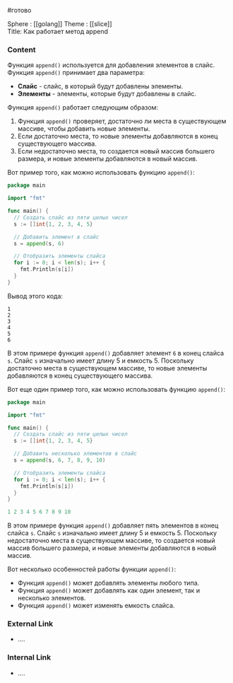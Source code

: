 #готово 

Sphere : [[golang]]
Theme : [[slice]]  
Title: Как работает метод append

### Content

Функция `append()` используется для добавления элементов в слайс. Функция `append()` принимает два параметра:

- **Слайс** - слайс, в который будут добавлены элементы.
- **Элементы** - элементы, которые будут добавлены в слайс.

Функция `append()` работает следующим образом:

1. Функция `append()` проверяет, достаточно ли места в существующем массиве, чтобы добавить новые элементы.
2. Если достаточно места, то новые элементы добавляются в конец существующего массива.
3. Если недостаточно места, то создается новый массив большего размера, и новые элементы добавляются в новый массив.

Вот пример того, как можно использовать функцию `append()`:

```go
package main

import "fmt"

func main() {
  // Создать слайс из пяти целых чисел
  s := []int{1, 2, 3, 4, 5}

  // Добавить элемент в слайс
  s = append(s, 6)

  // Отобразить элементы слайса
  for i := 0; i < len(s); i++ {
    fmt.Println(s[i])
  }
}

```
Вывод этого кода:

```
1
2
3
4
5
6
```

В этом примере функция `append()` добавляет элемент `6` в конец слайса `s`. Слайс `s` изначально имеет длину 5 и емкость 5. Поскольку достаточно места в существующем массиве, то новые элементы добавляются в конец существующего массива.

Вот еще один пример того, как можно использовать функцию `append()`:

```go
package main

import "fmt"

func main() {
  // Создать слайс из пяти целых чисел
  s := []int{1, 2, 3, 4, 5}

  // Добавить несколько элементов в слайс
  s = append(s, 6, 7, 8, 9, 10)

  // Отобразить элементы слайса
  for i := 0; i < len(s); i++ {
    fmt.Println(s[i])
  }
}

1 2 3 4 5 6 7 8 9 10
```

В этом примере функция `append()` добавляет пять элементов в конец слайса `s`. Слайс `s` изначально имеет длину 5 и емкость 5. Поскольку недостаточно места в существующем массиве, то создается новый массив большего размера, и новые элементы добавляются в новый массив.

Вот несколько особенностей работы функции `append()`:

- Функция `append()` может добавлять элементы любого типа.
- Функция `append()` может добавлять как один элемент, так и несколько элементов.
- Функция `append()` может изменять емкость слайса.
### External Link

- ....

### Internal Link

- ....